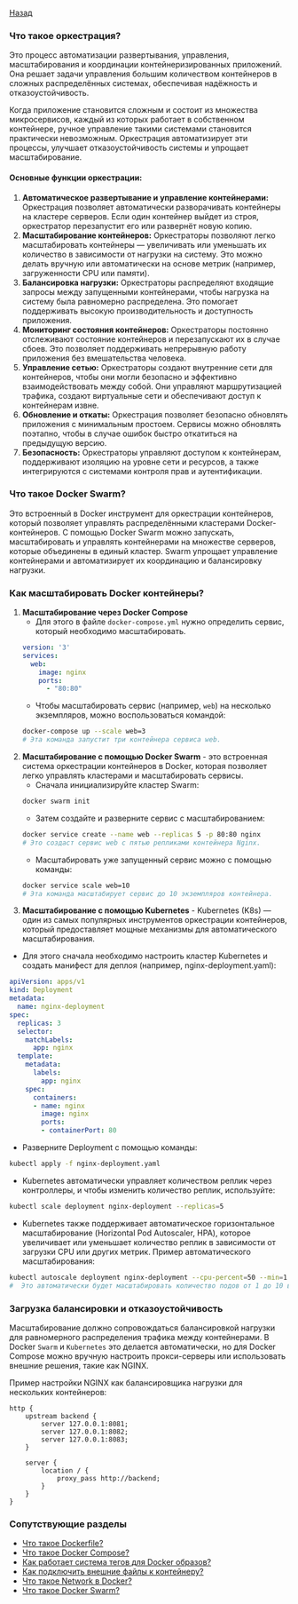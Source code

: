 [Назад](./questions.md)

### Что такое оркестрация?

Это процесс автоматизации развертывания, управления, масштабирования и координации контейнеризированных приложений. 
Она решает задачи управления большим количеством контейнеров в сложных распределённых системах, обеспечивая надёжность 
и отказоустойчивость.

Когда приложение становится сложным и состоит из множества микросервисов, каждый из которых работает в собственном 
контейнере, ручное управление такими системами становится практически невозможным. Оркестрация автоматизирует эти 
процессы, улучшает отказоустойчивость системы и упрощает масштабирование.

#### Основные функции оркестрации:

1. **Автоматическое развертывание и управление контейнерами:** Оркестрация позволяет автоматически разворачивать 
контейнеры на кластере серверов. Если один контейнер выйдет из строя, оркестратор перезапустит его или развернёт 
новую копию.
2. **Масштабирование контейнеров:** Оркестраторы позволяют легко масштабировать контейнеры — увеличивать или уменьшать 
их количество в зависимости от нагрузки на систему. Это можно делать вручную или автоматически на основе метрик 
(например, загруженности CPU или памяти).
3. **Балансировка нагрузки:** Оркестраторы распределяют входящие запросы между запущенными контейнерами, чтобы нагрузка 
на систему была равномерно распределена. Это помогает поддерживать высокую производительность и доступность приложения.
4. **Мониторинг состояния контейнеров:** Оркестраторы постоянно отслеживают состояние контейнеров и перезапускают их в 
случае сбоев. Это позволяет поддерживать непрерывную работу приложения без вмешательства человека.
5. **Управление сетью:** Оркестраторы создают внутренние сети для контейнеров, чтобы они могли безопасно и эффективно 
взаимодействовать между собой. Они управляют маршрутизацией трафика, создают виртуальные сети и обеспечивают доступ к 
контейнерам извне.
6. **Обновление и откаты:** Оркестрация позволяет безопасно обновлять приложения с минимальным простоем. Сервисы можно 
обновлять поэтапно, чтобы в случае ошибок быстро откатиться на предыдущую версию.
7. **Безопасность:** Оркестраторы управляют доступом к контейнерам, поддерживают изоляцию на уровне сети и ресурсов, 
а также интегрируются с системами контроля прав и аутентификации.

### Что такое Docker Swarm?

Это встроенный в Docker инструмент для оркестрации контейнеров, который позволяет управлять распределёнными кластерами 
Docker-контейнеров. С помощью Docker Swarm можно запускать, масштабировать и управлять контейнерами на множестве серверов, 
которые объединены в единый кластер. Swarm упрощает управление контейнерами и автоматизирует их координацию и балансировку 
нагрузки.

### Как масштабировать Docker контейнеры?

1. **Масштабирование через Docker Compose**
   - Для этого в файле `docker-compose.yml` нужно определить сервис, который необходимо масштабировать.
    ```yaml
    version: '3'
    services:
      web:
        image: nginx
        ports:
          - "80:80"
    ```
   - Чтобы масштабировать сервис (например, `web`) на несколько экземпляров, можно воспользоваться командой:
   ```bash
   docker-compose up --scale web=3
   # Эта команда запустит три контейнера сервиса web.
   ```
2. **Масштабирование с помощью Docker Swarm** - это встроенная система оркестрации контейнеров в Docker, 
которая позволяет легко управлять кластерами и масштабировать сервисы.
   - Сначала инициализируйте кластер Swarm:
   ```bash
   docker swarm init
   ```
   - Затем создайте и разверните сервис с масштабированием:
   ```bash
   docker service create --name web --replicas 5 -p 80:80 nginx
   # Это создаст сервис web с пятью репликами контейнера Nginx.
   ```
   - Масштабировать уже запущенный сервис можно с помощью команды:
   ```bash
   docker service scale web=10
   # Эта команда масштабирует сервис до 10 экземпляров контейнера.
   ```
3. **Масштабирование с помощью Kubernetes** - Kubernetes (K8s) — один из самых популярных инструментов 
оркестрации контейнеров, который предоставляет мощные механизмы для автоматического масштабирования.
- Для этого сначала необходимо настроить кластер Kubernetes и создать манифест для деплоя (например, nginx-deployment.yaml):
```yaml
apiVersion: apps/v1
kind: Deployment
metadata:
  name: nginx-deployment
spec:
  replicas: 3
  selector:
    matchLabels:
      app: nginx
  template:
    metadata:
      labels:
        app: nginx
    spec:
      containers:
      - name: nginx
        image: nginx
        ports:
        - containerPort: 80
```
- Разверните Deployment с помощью команды:
```bash
kubectl apply -f nginx-deployment.yaml
```
- Kubernetes автоматически управляет количеством реплик через контроллеры, и чтобы изменить количество реплик, используйте:
```bash
kubectl scale deployment nginx-deployment --replicas=5
```
- Kubernetes также поддерживает автоматическое горизонтальное масштабирование (Horizontal Pod Autoscaler, HPA), 
которое увеличивает или уменьшает количество реплик в зависимости от загрузки CPU или других метрик. 
Пример автоматического масштабирования:
```bash
kubectl autoscale deployment nginx-deployment --cpu-percent=50 --min=1 --max=10
#  Это автоматически будет масштабировать количество подов от 1 до 10 в зависимости от загрузки CPU.
```

### Загрузка балансировки и отказоустойчивость

Масштабирование должно сопровождаться балансировкой нагрузки для равномерного распределения трафика между контейнерами. 
В Docker `Swarm` и `Kubernetes` это делается автоматически, но для Docker Compose можно вручную настроить прокси-серверы 
или использовать внешние решения, такие как NGINX.

Пример настройки NGINX как балансировщика нагрузки для нескольких контейнеров:
```nginx
http {
    upstream backend {
        server 127.0.0.1:8081;
        server 127.0.0.1:8082;
        server 127.0.0.1:8083;
    }

    server {
        location / {
            proxy_pass http://backend;
        }
    }
}
```

### Сопутствующие разделы

- [Что такое Dockerfile?](./04.1.dockerfile.md)
- [Что такое Docker Compose?](./04.2.docker-compose.md)
- [Как работает система тегов для Docker образов?](./05.1.tags.md)
- [Как подключить внешние файлы к контейнеру?](./05.2.volume.md)
- [Что такое Network в Docker?](./06.2.network.md)
- [Что такое Docker Swarm?](./06.3.swarm.md)
